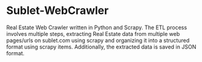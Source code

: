 # Sublet-WebCrawler
Real Estate Web Crawler written in Python and Scrapy. The ETL process involves multiple steps, extracting Real Estate data from multiple web pages/urls on sublet.com using scrapy and organizing it into a structured format using scrapy items. Additionally, the extracted data is saved in JSON format. 
